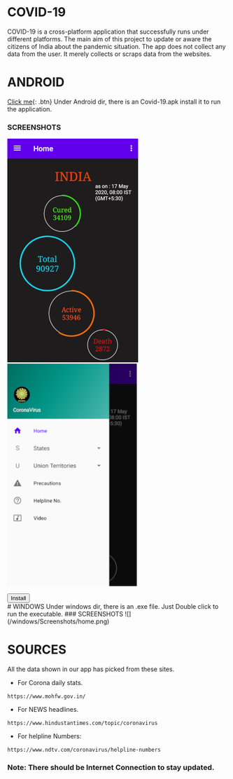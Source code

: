 # COVID-19
COVID-19 is a cross-platform application that successfully runs under different platforms. The main aim of this project to update or aware the citizens of India about the pandemic situation. The app does not collect any data from the user. It merely collects or scraps data from the websites.

# ANDROID 

[Click me](http://www.google.com){: .btn}
Under Android dir, there is an Covid-19.apk install it to run the application.
### SCREENSHOTS
![](/Android/Preview/home.png)
![](/Android/Preview/drawer.png)
<form method="get" action="https://github.com/Dusty-Sec/COVID-19/tree/master/Android/Covid-19.apk">
<button class="button1" type="button">Install</button>
  </form>
# WINDOWS
Under windows dir, there is an .exe file. Just Double click to run the executable.
### SCREENSHOTS
![](/windows/Screenshots/home.png)


# SOURCES
All the data shown in our app has picked from these sites.

* For Corona daily stats.
```
https://www.mohfw.gov.in/

```
* For NEWS headlines.
```
https://www.hindustantimes.com/topic/coronavirus

```
* For helpline Numbers:
```
https://www.ndtv.com/coronavirus/helpline-numbers

```
### Note: There should be Internet Connection to stay updated.
